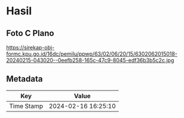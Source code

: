 # Hasil

## Foto C Plano

https://sirekap-obj-formc.kpu.go.id/16dc/pemilu/ppwp/63/02/06/20/15/6302062015018-20240215-043020--0eefb258-165c-47c9-8045-edf36b3b5c2c.jpg


## Metadata

| Key        | Value               |
| ---------- | ------------------- |
| Time Stamp | 2024-02-16 16:25:10 |



